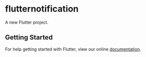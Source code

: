 # flutternotification

A new Flutter project.

## Getting Started

For help getting started with Flutter, view our online
[documentation](https://flutter.io/).
